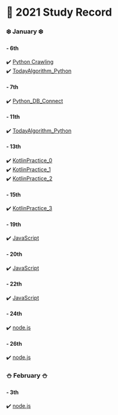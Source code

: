 # 🙋 2021 Study Record
### ❄️ January ❄️
#### - 6th
 ✔️ [Python Crawling](https://github.com/my-choe/study-record/blob/main/ye-park/2021/01/%5B0106%5DPython_Crawling.md) <br/>
 ✔️ [TodayAlgorithm_Python](https://github.com/my-choe/study-record/blob/main/ye-park/2021/01/%5B0106%5DTodayAlgorithm_Python.md)
 #### - 7th
 ✔️ [Python_DB_Connect](https://github.com/my-choe/study-record/blob/main/ye-park/2021/01/%5B0107%5DPython_DB_Connect.md)
 #### - 11th
 ✔️ [TodayAlgorithm_Python](https://github.com/my-choe/study-record/blob/main/ye-park/2021/01/%5B0111%5DTodayAlgorithm_Python.md)
 #### - 13th
 ✔️ [KotlinPractice_0](https://github.com/my-choe/study-record/blob/main/ye-park/2021/01/%5B0113%5DKotlinPractice_0.md)<br/>
 ✔️ [KotlinPractice_1](https://github.com/my-choe/study-record/blob/main/ye-park/2021/01/%5B0113%5DKotlinPractice_1.md)<br/>
 ✔️ [KotlinPractice_2](https://github.com/my-choe/study-record/blob/main/ye-park/2021/01/%5B0113%5DKotlinPractice_2.md)
#### - 15th
 ✔️ [KotlinPractice_3](https://github.com/my-choe/study-record/blob/main/ye-park/2021/01/%5B0115%5DKotlinPractice_3.md)<br/>
#### - 19th
 ✔️ [JavaScript](https://github.com/my-choe/study-record/blob/main/ye-park/2021/01/%5B0115%JavaScript.md)<br/>
#### - 20th
✔️ [JavaScript](https://github.com/my-choe/study-record/blob/main/ye-park/2021/01/%5B0115%JavaScript.md)<br/>
#### - 22th
✔️ [JavaScript](https://github.com/my-choe/study-record/blob/main/ye-park/2021/01/%5B0115%JavaScript.md)<br/>
#### - 24th
✔️ [node.js](https://github.com/my-choe/study-record/blob/main/ye-park/2021/01/%5B0115%node.js.md)<br/>
#### - 26th
✔️ [node.js](https://github.com/my-choe/study-record/blob/main/ye-park/2021/01/%5B0115%node.js.md)<br/>
### ⛄ February ⛄
#### - 3th
✔️ [node.js](https://github.com/my-choe/study-record/blob/main/ye-park/2021/01/%5B0115%node.js.md)<br/>
